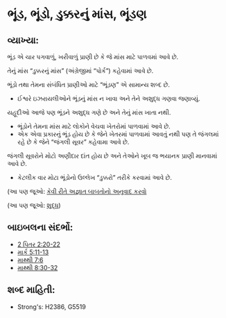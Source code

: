 # ભૂંડ, ભૂંડો, ડુક્કરનું માંસ, ભૂંડણ 

## વ્યાખ્યા: 

ભૂંડ એ ચાર પગવાળું, ખરીવાળું પ્રાણી છે કે જે માંસ માટે પાળવમાં આવે છે.

તેનું માંસ “ડુક્કરનું માંસ” (અંગ્રેજીમાં “પોર્ક”) કહેવામાં આવે છે.

ભૂંડો તથા તેમના સંબંધિત પ્રાણીઓ માટે “ભૂંડણ” એ સામાન્ય શબ્દ છે.

* ઈશ્વરે ઇઝરાયલીઓને ભૂંડનું માંસ ન ખાવા અને તેને અશુદ્ધ ગણવા જણાવ્યું.

યહૂદીઓ આજે પણ ભૂંડને અશુદ્ધ ગણે છે અને તેનું માંસ ખાતા નથી.

* ભૂંડોને તેમના માંસ માટે લોકોને વેચવા ખેતરોમાં પાળવામાં આવે છે.
* એક એવા પ્રકારનું ભૂંડ હોય છે કે જેને ખેતરમાં પાળવામાં આવતું નથી પણ તે જંગલમાં રહે છે કે જેને “જંગલી સૂવર” કહેવામા આવે છે.

જંગલી સૂવરોને મોટો અણીદાર દાંત હોય છે અને તેઓને ખૂબ જ ભયાનક પ્રાણી માનવામાં આવે છે.

* કેટલીક વાર મોટા ભૂંડોનો ઉલ્લેખ “ડુક્કરો” તરીકે કરવામાં આવે છે.

(આ પણ જૂઓ: [કેવી રીતે અજ્ઞાત બાબતોનો અનુવાદ કરવો](rc://gu/ta/man/translate/translate-unknown)

(આ પણ જૂઓ: [શુદ્ધ](../kt/clean.md))

## બાઇબલના સંદર્ભો: 

* [2 પિતર 2:20-22](rc://gu/tn/help/2pe/02/20)
* [માર્ક 5:11-13](rc://gu/tn/help/mrk/05/11)
* [માથ્થી 7:6](rc://gu/tn/help/mat/07/06)
* [માથ્થી 8:30-32](rc://gu/tn/help/mat/08/30)

## શબ્દ માહિતી: 

* Strong's: H2386, G5519
